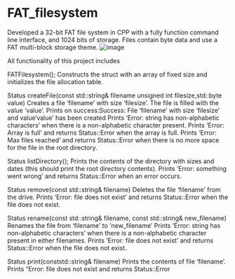 # FAT_filesystem


Developed a 32-bit FAT file system in CPP with a fully function command line interface, and 1024 bits of storage. Files contain byte data and use a FAT multi-block storage theme. ![image](https://github.com/Deniz-Misirlioglu/FAT_filesystem/assets/104803792/650d1f7b-dc1b-4521-9987-011459e309cd)

All functionality of this project includes

FATFilesystem(); 
Constructs the struct with an array of fixed size and initializes the file allocation table.

Status createFile(const std::string& filename unsigned int filesize,std::byte value)
Creates a file ‘filename’ with size ‘filesize’. The file is filled with the value ‘value’. 
Prints on success:Success: File ‘filename’ with size ‘filesize’ and value‘value’ has been created
Prints ‘Error: string has non-alphabetic characters’ when there is a non-alphabetic character present.
Prints ‘Error: Array is full’ and returns Status::Error when the array is full.
Prints ‘Error: Max files reached’ and returns
Status::Error when there is no more space for the file in the root directory.

Status listDirectory(); Prints the contents of the directory with sizes and dates (this should print the root directory contents).
Prints ‘Error: something went wrong’ and returns
Status::Error when an error occurs.

Status remove(const std::string& filename)
Deletes the file ‘filename’ from the drive.
Prints ‘Error: file does not exist’ and returns
Status::Error when the file does not exist.

Status rename(const std::string& filename, const std::string& new_filename)
Renames the file from ‘filename’ to ‘new_filename’
Prints ‘Error: string has non-alphabetic characters’ when there is a non-alphabetic character present in either filenames.
Prints ‘Error: file does not exist’ and returns
Status::Error when the file does not exist.

Status print(conststd::string& filename)
Prints the contents of file ‘filename’.
Prints “Error: file does not exist and returns Status::Error
